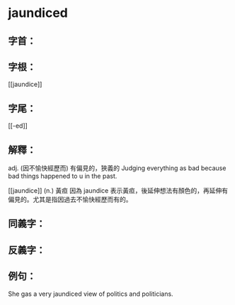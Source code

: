 # jaundiced


## 字首：

## 字根：
[[jaundice]]

## 字尾：
[[-ed]]


## 解釋：
adj.
(因不愉快經歷而) 有偏見的，狹義的
Judging everything as bad because bad things happened to u in the past.

[[jaundice]]
(n.)
黃疸
因為 jaundice 表示黃疸，後延伸想法有顏色的，再延伸有偏見的。尤其是指因過去不愉快經歷而有的。

## 同義字：

## 反義字：

## 例句：
She gas a very jaundiced view of politics and politicians.